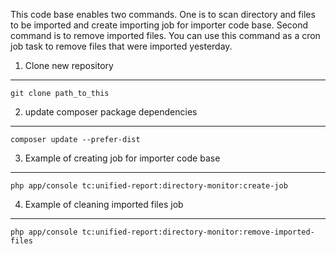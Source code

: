This code base enables two commands. One is to scan directory and files to be imported and create importing job for importer code base.
 Second command is to remove imported files. You can use this command as a cron job task to remove files that were imported yesterday.

1. Clone new repository
---
```
git clone path_to_this
```

2. update composer package dependencies
---
```
composer update --prefer-dist
```

3. Example of creating job for importer code base
---
```
php app/console tc:unified-report:directory-monitor:create-job
```

4. Example of cleaning imported files job
---
```
php app/console tc:unified-report:directory-monitor:remove-imported-files
```

